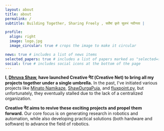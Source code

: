 ```yaml
---
layout: about
title: about
permalink: /
subtitle: Building Together, Sharing Freely , सर्वेषां कृते सुलभं नवीनता |

profile:
  align: right
  image: logo.jpg
  image_circular: true # crops the image to make it circular

news: true # includes a list of news items
selected_papers: true # includes a list of papers marked as "selected={true}"
social: true # includes social icons at the bottom of the page
---
```

**I, [Dhruva Shaw](https://dhruvashaw.in "Personal Portfolio"), have launched Creative नेट (Creative Net) to bring all my projects together under a single umbrella.** In the past, I've initiated various projects like [Minato Namikaze](https://minatonamikaze.dhruvashaw.in/ "Minato Namikaze Discord Bot"), [ShawDurgaPuja](https://github.com/Dhruvacube/shawdurgapuja "Github Repo of shawdurgapuja website"), and [fluxpoint.py](https://fluxpointpy.readthedocs.io/ "fluxpoint.py pakage"), but unfortunately, they eventually stalled due to the lack of a centralized organization.

**Creative नेट aims to revive these exciting projects and propel them forward.** Our core focus is on generating research in robotics and automation, while also developing practical solutions (both hardware and software) to advance the field of robotics.
